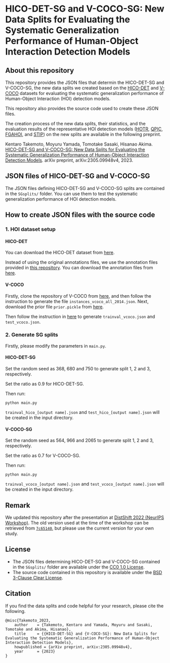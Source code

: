 # HICO-DET-SG and V-COCO-SG: New Data Splits for Evaluating the Systematic Generalization Performance of Human-Object Interaction Detection Models
## About this repository
This repository provides the JSON files that determin the HICO-DET-SG and V-COCO-SG, the new data splits we created based on the [HICO-DET](http://www-personal.umich.edu/~ywchao/hico/) and [V-COCO](https://github.com/s-gupta/v-coco) datasets for evaluating the systematic generalization performance of Human-Object Interaction (HOI) detection models.

This repository also provides the source code used to create these JSON files.

The creation process of the new data splits, their statistics, and the evaluation results of the representative HOI detection models ([HOTR](https://github.com/kakaobrain/HOTR), [QPIC](https://github.com/hitachi-rd-cv/qpic), [FGAHOI](https://github.com/xiaomabufei/FGAHOI), and [STIP](https://github.com/zyong812/STIP)) on the new splits are available in the following preprint. 

Kentaro Takemoto, Moyuru Yamada, Tomotake Sasaki, Hisanao Akima. 
[HICO-DET-SG and V-COCO-SG: New Data Splits for Evaluating the Systematic Generalization Performance of Human-Object Interaction Detection Models](https://arxiv.org/abs/2305.09948). 
arXiv preprint, arXiv:2305.09948v4, 2023. 


## JSON files of HICO-DET-SG and V-COCO-SG
The JSON files defining HICO-DET-SG and V-COCO-SG splits are contained in the `SGsplits/` folder.
You can use them to test the systematic generalization performance of HOI detection models.  


## How to create JSON files with the source code
### 1. HOI dataset setup
#### HICO-DET
You can download the HICO-DET dataset from [here](https://drive.google.com/open?id=1QZcJmGVlF9f4h-XLWe9Gkmnmj2z1gSnk). 

Instead of using the original annotations files, we use the annotation files provided in [this repository](https://github.com/YueLiao/PPDM). You can download the annotation files from [here](https://drive.google.com/open?id=1WI-gsNLS-t0Kh8TVki1wXqc3y2Ow1f2R). 

#### V-COCO
Firstly, clone the repository of V-COCO from [here](https://github.com/s-gupta/v-coco), and then follow the instruction to generate the file `instances_vcoco_all_2014.json`. Next, download the prior file `prior.pickle` from [here](https://drive.google.com/drive/folders/10uuzvMUCVVv95-xAZg5KS94QXm7QXZW4).

Then follow the instruction in [here](https://github.com/hitachi-rd-cv/qpic) to generate `trainval_vcoco.json` and `test_vcoco.json`.


### 2. Generate SG splits
Firstly, please modify the parameters in `main.py`.

#### HICO-DET-SG
Set the random seed as 368, 680 and 750 to generate split 1, 2 and 3, respectively.

Set the ratio as 0.9 for HICO-DET-SG.

Then run:
```shell
python main.py
```
`trainval_hico_[output name].json` and `test_hico_[output name].json` will be created in the input directory.

#### V-COCO-SG
Set the random seed as 564, 966 and 2065 to generate split 1, 2 and 3, respectively.

Set the ratio as 0.7 for V-COCO-SG.

Then run:
```shell
python main.py
```
`trainval_vcoco_[output name].json` and `test_vcoco_[output name].json` will be created in the input directory.


## Remark
We updated this repository after the presentation at [DistShift 2022 (NeurIPS Workshop)](https://sites.google.com/view/distshift2022). The old version used at the time of the workshop can be retrieved from [`7c65140`](https://github.com/FujitsuResearch/hoi_sg/tree/7c651401bb276cee4719eb4dec07d3ab19f4bda0), but please use the current version for your own study.  




## License
- The JSON files determining HICO-DET-SG and V-COCO-SG contained in the `SGsplits/` folder are available under the [CC0 1.0 License](https://creativecommons.org/publicdomain/zero/1.0/).
- The source code contained in this repository is available under the [BSD 3-Clause Clear License](LICENSE).

## Citation

If you find the data splits and code helpful for your research, please cite the following.
```
@misc{Takemoto_2023,
    author    = {Takemoto, Kentaro and Yamada, Moyuru and Sasaki, Tomotake and Akima, Hisanao},
    title     = {{HICO-DET-SG} and {V-COCO-SG}: New Data Splits for Evaluating the Systematic Generalization Performance of Human-Object Interaction Detection Models},
    howpublished = {arXiv preprint, arXiv:2305.09948v4},
    year      = {2023}
}
```